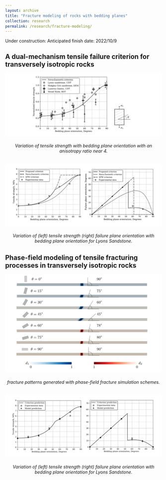 ```yaml
---
layout: archive
title: "Fracture modeling of rocks with bedding planes"
collection: research
permalink: /research/fracture-modeling/
---
```

Under construction: Anticipated finish date: 2022/10/9  
## A dual-mechanism tensile failure criterion for transversely isotropic rocks 

<img src="/images/DT.jpg"/>  
<h6 align="center">Variation of tensile strength with bedding plane orientation with an anisotropy ratio near 4.  
</h6>

<img src="/images/DT_2.jpg"/>  
<h6 align="center">Variation of (left) tensile strength (right) failure plane orientation with bedding plane orientation for Lyons Sandstone.  
</h6>

## Phase-field modeling of tensile fracturing processes in transversely isotropic rocks 


<img src="/images/PFM_1.PNG"/>  
<h6 align="center">fracture patterns generated with phase-field fracture simulation schemes.  
</h6>

<img src="/images/PFM_2.jpg"/>  
<h6 align="center">Variation of (left) tensile strength (right) failure plane orientation with bedding plane orientation for Lyons Sandstone.  
</h6>
